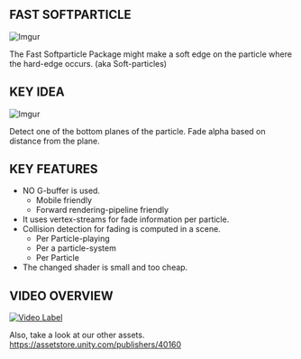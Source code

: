 FAST SOFTPARTICLE
----------

![Imgur](https://i.imgur.com/SyuiSlb.jpg)

The Fast Softparticle Package might make a soft edge on the particle where the hard-edge occurs. (aka Soft-particles)

KEY IDEA
----------

![Imgur](https://i.imgur.com/Fg8cLgq.png)

Detect one of the bottom planes of the particle.
Fade alpha based on distance from the plane.

KEY FEATURES
----------

* NO G-buffer is used.
  * Mobile friendly
  * Forward rendering-pipeline friendly
* It uses vertex-streams for fade information per particle.
* Collision detection for fading is computed in a scene.
  * Per Particle-playing
  * Per a particle-system
  * Per Particle
* The changed shader is small and too cheap.


VIDEO OVERVIEW
----------

[![Video Label](http://img.youtube.com/vi/oWAamVuxpTs/0.jpg)](https://youtu.be/oWAamVuxpTs)


Also, take a look at our other assets. 
https://assetstore.unity.com/publishers/40160
